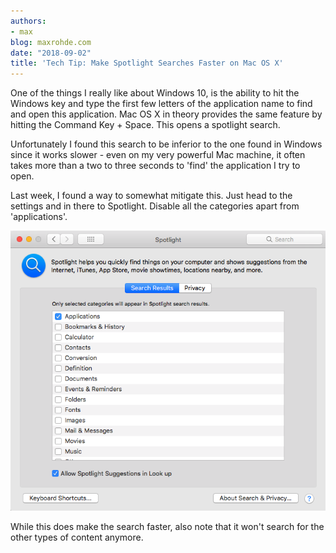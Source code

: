 ```yaml
---
authors:
- max
blog: maxrohde.com
date: "2018-09-02"
title: 'Tech Tip: Make Spotlight Searches Faster on Mac OS X'
---
```


One of the things I really like about Windows 10, is the ability to hit the Windows key and type the first few letters of the application name to find and open this application. Mac OS X in theory provides the same feature by hitting the Command Key + Space. This opens a spotlight search.

Unfortunately I found this search to be inferior to the one found in Windows since it works slower - even on my very powerful Mac machine, it often takes more than a two to three seconds to 'find' the application I try to open.

Last week, I found a way to somewhat mitigate this. Just head to the settings and in there to Spotlight. Disable all the categories apart from 'applications'.

![spotlight.png](images/spotlight.png)

While this does make the search faster, also note that it won't search for the other types of content anymore.